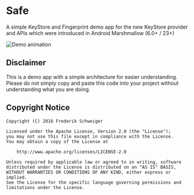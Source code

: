 # Safe
A simple KeyStore and Fingerprint demo app for the new KeyStore provider and APIs which were introduced in Android Marshmallow (6.0+ / 23+)

![Demo animation](https://raw.githubusercontent.com/flschweiger/Safe/master/art/demo.gif)

## Disclaimer ##

This is a demo app with a simple architecture for easier understanding. Please do not simply copy and paste this code into your project without understanding what you are doing.

## Copyright Notice ##
``` 
Copyright (C) 2016 Frederik Schweiger

Licensed under the Apache License, Version 2.0 (the "License");
you may not use this file except in compliance with the License.
You may obtain a copy of the License at

    http://www.apache.org/licenses/LICENSE-2.0

Unless required by applicable law or agreed to in writing, software
distributed under the License is distributed on an "AS IS" BASIS,
WITHOUT WARRANTIES OR CONDITIONS OF ANY KIND, either express or implied.
See the License for the specific language governing permissions and
limitations under the License.
 ```
